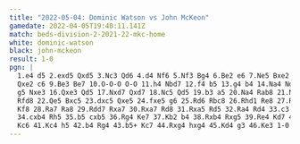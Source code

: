 ```yaml
---
title: "2022-05-04: Dominic Watson vs John McKeon"
gamedate: 2022-04-05T19:40:11.141Z
match: beds-division-2-2021-22-mkc-home
white: dominic-watson
black: john-mckeon
result: 1-0
pgn: |
  1.e4 d5 2.exd5 Qxd5 3.Nc3 Qd6 4.d4 Nf6 5.Nf3 Bg4 6.Be2 e6 7.Ne5 Bxe2 8.
  Qxe2 c6 9.Be3 Be7 10.O-O-O O-O 11.h4 Nbd7 12.f4 b5 13.g4 b4 14.Na4 Nd5 15.
  g5 Nxe3 16.Qxe3 Qd5 17.Nxd7 Qxd7 18.Nc5 Qd5 19.b3 a5 20.Na4 Rab8 21.Nc5 
  Rfd8 22.Qe5 Bxc5 23.dxc5 Qxe5 24.fxe5 g6 25.Rd6 Rbc8 26.Rhd1 Re8 27.Rd7 
  Kf8 28.Ra7 Ra8 29.Rdd7 Rxa7 30.Rxa7 Rd8 31.Rxa5 Rd5 32.Ra4 Rd4 33.c3 Rxh4 
  34.cxb4 Rh5 35.b5 cxb5 36.Rg4 Ke7 37.Kb2 b4 38.Rxb4 Rxg5 39.Re4 Kd7 40.Kc3
  Kc6 41.Kc4 h5 42.b4 Rg4 43.b5+ Kc7 44.Rxg4 hxg4 45.Kd4 g3 46.Ke3 1-0
---
```

